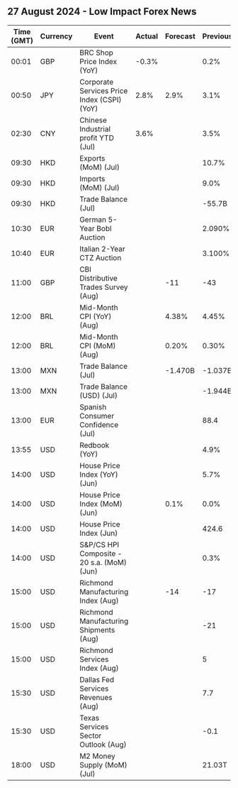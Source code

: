 ## 27 August 2024 - Low Impact Forex News

| Time (GMT) | Currency | Event | Actual | Forecast | Previous |
|------|----------|-------|--------|----------|----------|
| 00:01 | GBP | BRC Shop Price Index (YoY) | -0.3% |  | 0.2% |
| 00:50 | JPY | Corporate Services Price Index (CSPI) (YoY) | 2.8% | 2.9% | 3.1% |
| 02:30 | CNY | Chinese Industrial profit YTD (Jul) | 3.6% |  | 3.5% |
| 09:30 | HKD | Exports (MoM) (Jul) |  |  | 10.7% |
| 09:30 | HKD | Imports (MoM) (Jul) |  |  | 9.0% |
| 09:30 | HKD | Trade Balance (Jul) |  |  | -55.7B |
| 10:30 | EUR | German 5-Year Bobl Auction |  |  | 2.090% |
| 10:40 | EUR | Italian 2-Year CTZ Auction |  |  | 3.100% |
| 11:00 | GBP | CBI Distributive Trades Survey (Aug) |  | -11 | -43 |
| 12:00 | BRL | Mid-Month CPI (YoY) (Aug) |  | 4.38% | 4.45% |
| 12:00 | BRL | Mid-Month CPI (MoM) (Aug) |  | 0.20% | 0.30% |
| 13:00 | MXN | Trade Balance (Jul) |  | -1.470B | -1.037B |
| 13:00 | MXN | Trade Balance (USD) (Jul) |  |  | -1.944B |
| 13:00 | EUR | Spanish Consumer Confidence (Jul) |  |  | 88.4 |
| 13:55 | USD | Redbook (YoY) |  |  | 4.9% |
| 14:00 | USD | House Price Index (YoY) (Jun) |  |  | 5.7% |
| 14:00 | USD | House Price Index (MoM) (Jun) |  | 0.1% | 0.0% |
| 14:00 | USD | House Price Index (Jun) |  |  | 424.6 |
| 14:00 | USD | S&P/CS HPI Composite - 20 s.a. (MoM) (Jun) |  |  | 0.3% |
| 15:00 | USD | Richmond Manufacturing Index (Aug) |  | -14 | -17 |
| 15:00 | USD | Richmond Manufacturing Shipments (Aug) |  |  | -21 |
| 15:00 | USD | Richmond Services Index (Aug) |  |  | 5 |
| 15:30 | USD | Dallas Fed Services Revenues (Aug) |  |  | 7.7 |
| 15:30 | USD | Texas Services Sector Outlook (Aug) |  |  | -0.1 |
| 18:00 | USD | M2 Money Supply (MoM) (Jul) |  |  | 21.03T |
